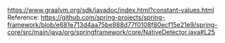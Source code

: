 https://www.graalvm.org/sdk/javadoc/index.html?constant-values.html
Reference: https://github.com/spring-projects/spring-framework/blob/e681e713d4aa75be988d77f0108f80ecf15e21e9/spring-core/src/main/java/org/springframework/core/NativeDetector.java#L25 
